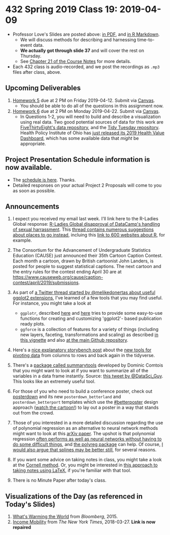 # 432 Spring 2019 Class 19: 2019-04-09

- Professor Love's Slides are posted above: [in PDF](https://github.com/THOMASELOVE/2019-432/blob/master/slides/class19/432_2019_slides19.pdf), and [in R Markdown](https://github.com/THOMASELOVE/2019-432/blob/master/slides/class19/432_2019_slides19.Rmd).
    - We will discuss methods for describing and harnessing time-to-event data. 
    - **We actually got through slide 37** and will cover the rest on Thursday.
    - See [Chapter 21 of the Course Notes](https://thomaselove.github.io/2019-432-book/exploring-time-to-event-survival-data.html) for more details.
- Each 432 class is audio-recorded, and we post the recordings as `.mp3` files after class, above.

## Upcoming Deliverables

1. [Homework 5](https://github.com/THOMASELOVE/2019-432/tree/master/homework/homework5) due at 2 PM on Friday 2019-04-12. Submit via [Canvas](https://canvas.case.edu/).
    - You should be able to do all of the questions in this assignment now.
2. [Homework 6](https://github.com/THOMASELOVE/2019-432/tree/master/homework/homework6) due at 2 PM on Monday 2019-04-22. Submit via [Canvas](https://canvas.case.edu/).
    - In Questions 1-2, you will need to build and describe a visualization using real data. Two good potential sources of data for this work are [FiveThirtyEight's data repository](https://data.fivethirtyeight.com/), and the [Tidy Tuesday repository](https://github.com/rfordatascience/tidytuesday). Health Policy Institute of Ohio has [just released its 2019 Health Value Dashboard](https://www.healthpolicyohio.org/2019-health-value-dashboard/), which has some available data that *might* be appropriate.

## Project Presentation Schedule information is now available.

- The [schedule is here](https://github.com/THOMASELOVE/2019-432/blob/master/projects/project2/project2-schedule.md). Thanks.
- Detailed responses on your actual Project 2 Proposals will come to you as soon as possible.

## Announcements

1. I expect you received my email last week. I'll link here to the R-Ladies Global response: [R-Ladies Global disapproval of DataCamp's handling of sexual harrassment](https://blog.rladies.org/post/statement-about-datacamp/). This [thread contains numerous suggestions about places to go instead](https://twitter.com/kierisi/status/1114162997604311040?s=11), incluing this [link to 600 websites about R](https://www.datasciencecentral.com/profiles/blogs/600-websites-about-r), for example.

2. The Consortium for the Advancement of Undergraduate Statistics Education (CAUSE) just announced their 35th Cartoon Caption Contest.  Each month a cartoon, drawn by British cartoonist John Landers, is posted for people to suggest statistical captions. The next cartoon and the entry rules for the contest ending April 30 are at https://www.causeweb.org/cause/caption-contest/april/2019/submissions.

3. As part of [a Twitter thread started by @melikedonertas about useful ggplot2 extensions](https://twitter.com/melikedonertas/status/1114954744320208896?s=11), I've learned of a few tools that you may find useful. For instance, you might take a look at
    - `ggplotr`, described [here](https://rpkgs.datanovia.com/ggpubr/) and [here](https://github.com/kassambara/ggpubr) tries to provide some easy-to-use functions for creating and customizing 'ggplot2'- based publication ready plots.
    - `ggforce` is a collection of features for a variety of things (including new layers, faceting, transformations and scaling) as described [in this vignette](https://cran.r-project.org/web/packages/ggforce/vignettes/Visual_Guide.html) and also [at the main Github repository](https://github.com/thomasp85/ggforce).
    
4. Here's a [nice explanatory storybench post](http://www.storybench.org/pivoting-data-from-columns-to-rows-and-back-in-the-tidyverse/) about the [new tools for pivoting data](https://tidyr.tidyverse.org/dev/articles/pivot.html) from columns to rows and back again in the tidyverse.

5. There's a [package called summarytools](https://cran.r-project.org/web/packages/summarytools/vignettes/Introduction.html) developed by Dominic Comtois that you might want to look at if you want to summarize all of the variables in a data frame instantly. Source: [this tweet by @DataSci_Guy](https://twitter.com/datasci_guy/status/1115122861734285313?s=11). This looks like an extremely useful tool.

6. For those of you who need to build a conference poster, check out [posterdown](https://github.com/brentthorne/posterdown) and its new `posterdown_betterland` and `posterdown_betterport` templates which use the [#betterposter](https://twitter.com/mikemorrison/status/1110191245035479041) design approach ([watch the cartoon!](https://www.youtube.com/watch?v=1RwJbhkCA58&feature=youtu.be)) to lay out a poster in a way that stands out from the crowd.

7. Those of you interested in a more detailed discussion regarding the use of polynomial regression as an alternative to neural network methods might want to look at this [arXiv paper](https://arxiv.org/abs/1806.06850). The upshot is that polynomial regression [often performs as well as neural networks without having to do some difficult things](https://twitter.com/sarahklenha/status/1114696751666028544?s=11), and [the polyreg package](https://github.com/matloff/polyreg) can help. Of course, [I would also argue that splines may be better still](https://twitter.com/alexpghayes/status/1114904498286231552), for several reasons.

8. If you want some advice on taking notes in class, you might take a look at the [Cornell method](https://www.youtube.com/watch?v=HJCnqj7j7rU). Or, you might be interested in [this approach to taking notes using LaTeX](https://castel.dev/post/lecture-notes-1/), if you're familiar with that tool.

9. There is no Minute Paper after today's class.

## Visualizations of the Day (as referenced in Today's Slides)

1. [What's Warming the World](https://www.bloomberg.com/graphics/2015-whats-warming-the-world/) from *Bloomberg*, 2015.
2. [Income Mobility](https://www.nytimes.com/interactive/2018/03/27/upshot/make-your-own-mobility-animation.html) from *The New York Times*, 2018-03-27. **Link is now repaired**

